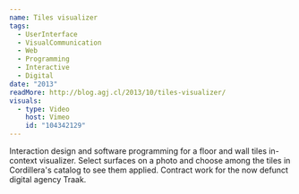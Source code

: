 ```yaml
---
name: Tiles visualizer
tags:
  - UserInterface
  - VisualCommunication
  - Web
  - Programming
  - Interactive
  - Digital
date: "2013"
readMore: http://blog.agj.cl/2013/10/tiles-visualizer/
visuals:
  - type: Video
    host: Vimeo
    id: "104342129"
---
```



Interaction design and software programming for a floor and wall tiles in-context visualizer. Select surfaces on a photo and choose among the tiles in Cordillera's catalog to see them applied. Contract work for the now defunct digital agency Traak.

